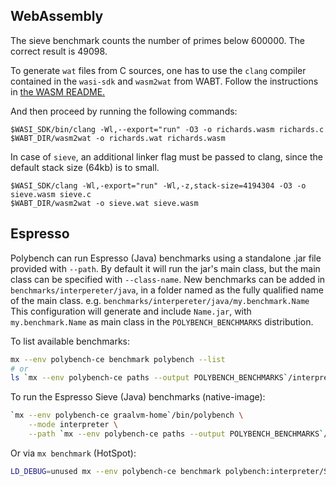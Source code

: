 ## WebAssembly
The sieve benchmark counts the number of primes below 600000.
The correct result is 49098.

To generate `wat` files from C sources, one has to use the `clang` compiler contained in the `wasi-sdk` and `wasm2wat` from WABT. Follow
the instructions in [the WASM README.](../../../wasm/README.md)

And then proceed by running the following commands:
```
$WASI_SDK/bin/clang -Wl,--export="run" -O3 -o richards.wasm richards.c
$WABT_DIR/wasm2wat -o richards.wat richards.wasm
```

In case of `sieve`, an additional linker flag must be passed to clang, since the default stack size (64kb) is to small.

```
$WASI_SDK/clang -Wl,-export="run" -Wl,-z,stack-size=4194304 -O3 -o sieve.wasm sieve.c
$WABT_DIR/wasm2wat -o sieve.wat sieve.wasm
```

## Espresso
Polybench can run Espresso (Java) benchmarks using a standalone .jar file provided with `--path`.
By default it will run the jar's main class, but the main class can be specified with `--class-name`.
New benchmarks can be added in `benchmarks/interpereter/java`, in a folder named as the fully qualified name of the main class. e.g. `benchmarks/interpereter/java/my.benchmark.Name`
This configuration will generate and include `Name.jar`, with `my.benchmark.Name` as main class in the `POLYBENCH_BENCHMARKS` distribution.

To list available benchmarks:
```bash
mx --env polybench-ce benchmark polybench --list
# or
ls `mx --env polybench-ce paths --output POLYBENCH_BENCHMARKS`/interpreter
```

To run the Espresso Sieve (Java) benchmarks (native-image):
```bash
`mx --env polybench-ce graalvm-home`/bin/polybench \
    --mode interpreter \
    --path `mx --env polybench-ce paths --output POLYBENCH_BENCHMARKS`/interpreter/Sieve.jar
```

Or via `mx benchmark` (HotSpot):
```bash
LD_DEBUG=unused mx --env polybench-ce benchmark polybench:interpreter/Sieve.jar -- --mode interpreter
```
